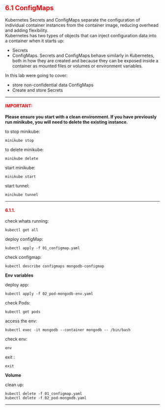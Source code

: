 ## <font color='red'> 6.1 ConfigMaps </font>
Kubernetes Secrets and ConfigMaps separate the configuration of individual container instances from the container image, reducing overhead and adding flexibility.  
Kubernetes has two types of objects that can inject configuration data into a container when it starts up: 
* Secrets
* ConfigMaps. 
Secrets and ConfigMaps behave similarly in Kubernetes, both in how they are created and because they can be exposed inside a container as mounted files or volumes or environment variables.

In this lab were going to cover:
* store non-confidential data ConfigMaps
* Create and store Secrets

---

#### <font color='red'>IMPORTANT:</font> 
<strong>Please ensure you start with a clean environment. 
If you have previously run minikube, you will need to delete the existing instance.</strong>

to stop  minikube:
```
minikube stop
```
to delete  minikube:
```
minikube delete
```
start minikube:
```
minikube start
```
start tunnel:
```
minikube tunnel
```

---

#### <font color='red'>6.1.1. </font> 
check whats running:
```
kubectl get all
```
deploy configMap:
```
kubectl apply -f 01_configmap.yaml
```
check configmap:
```
kubectl describe configmaps mongodb-configmap
```

**Env variables**

deploy app:
```
kubectl apply -f 02_pod-mongodb-env.yaml
```
check Pods:
```
kubectl get pods
```
access the env:
```
kubectl exec -it mongodb --container mongodb -- /bin/bash
```
check env:
```
env
```
exit :
```
exit
```

**Volume**



clean up:
```
kubectl delete -f 01_configmap.yaml
kubectl delete -f 02_pod-mongodb.yaml
```

---